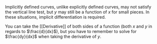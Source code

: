 Implicitly defined curves, unlike explicitly defined curves, may not satisfy the vertical line test, but $y$ may still be a function of $x$ for small pieces. In these situations, implicit differentiation is required.

You can take the [[Derivative]] of both sides of a function (both $x$ and $y$ in regards to $\frac{d}{dx}$), but you have to remember to solve for $\frac{dy}{dx}$ when taking the derivative of $y$.